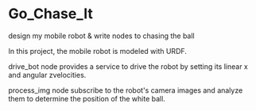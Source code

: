 # Go_Chase_It
design my mobile robot & write nodes to chasing the ball

In this project, the mobile robot is modeled with URDF.

drive_bot node provides a service to drive the robot by setting its linear x and angular zvelocities.

process_img node subscribe to the robot's camera images and analyze them to determine the position of the white ball.

